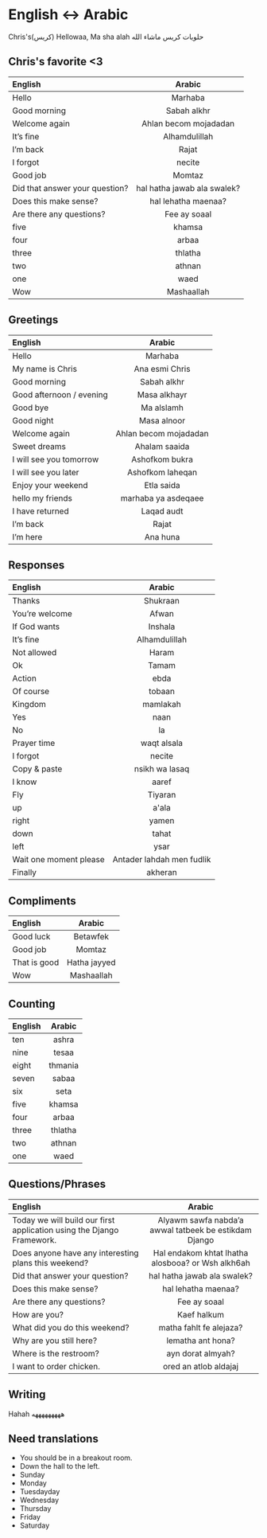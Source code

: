 # English <-> Arabic

Chris's(كريس) Hellowaa, Ma sha alah
حلويات كريس ماشاء الله

## Chris's favorite <3

| English                        |           Arabic            |
| :----------------------------- | :-------------------------: |
| Hello                          |           Marhaba           |
| Good morning                   |         Sabah alkhr         |
| Welcome again                  |    Ahlan becom mojadadan    |
| It’s fine                      |        Alhamdulillah        |
| I’m back                       |            Rajat            |
| I forgot                       |           necite            |
| Good job                       |           Momtaz            |
| Did that answer your question? | hal hatha jawab ala swalek? |
| Does this make sense?          |     hal lehatha maenaa?     |
| Are there any questions?       |        Fee ay soaal         |
| five                           |           khamsa            |
| four                           |            arbaa            |
| three                          |           thlatha           |
| two                            |           athnan            |
| one                            |            waed             |
| Wow                            |         Mashaallah          |

## Greetings

| English                  |        Arabic         |
| :----------------------- | :-------------------: |
| Hello                    |        Marhaba        |
| My name is Chris         |    Ana esmi Chris     |
| Good morning             |      Sabah alkhr      |
| Good afternoon / evening |     Masa alkhayr      |
| Good bye                 |      Ma alslamh       |
| Good night               |      Masa alnoor      |
| Welcome again            | Ahlan becom mojadadan |
| Sweet dreams             |     Ahalam saaida     |
| I will see you tomorrow  |    Ashofkom bukra     |
| I will see you later     |   Ashofkom laheqan    |
| Enjoy your weekend       |      Etla saida       |
| hello my friends         |  marhaba ya asdeqaee  |
| I have returned          |      Laqad audt       |
| I’m back                 |         Rajat         |
| I’m here                 |       Ana huna        |

## Responses

| English                |          Arabic           |
| :--------------------- | :-----------------------: |
| Thanks                 |         Shukraan          |
| You’re welcome         |           Afwan           |
| If God wants           |          Inshala          |
| It’s fine              |       Alhamdulillah       |
| Not allowed            |           Haram           |
| Ok                     |           Tamam           |
| Action                 |           ebda            |
| Of course              |          tobaan           |
| Kingdom                |         mamlakah          |
| Yes                    |           naan            |
| No                     |            la             |
| Prayer time            |        waqt alsala        |
| I forgot               |          necite           |
| Copy & paste           |      nsikh wa lasaq       |
| I know                 |           aaref           |
| Fly                    |          Tiyaran          |
| up                     |           a'ala           |
| right                  |           yamen           |
| down                   |           tahat           |
| left                   |           ysar            |
| Wait one moment please | Antader lahdah men fudlik |
| Finally                |          akheran          |

## Compliments

| English      |    Arabic    |
| :----------- | :----------: |
| Good luck    |   Betawfek   |
| Good job     |    Momtaz    |
| That is good | Hatha jayyed |
| Wow          |  Mashaallah  |

## Counting

| English | Arabic  |
| :------ | :-----: |
| ten     |  ashra  |
| nine    |  tesaa  |
| eight   | thmania |
| seven   |  sabaa  |
| six     |  seta   |
| five    | khamsa  |
| four    |  arbaa  |
| three   | thlatha |
| two     | athnan  |
| one     |  waed   |

## Questions/Phrases

| English                                                               |                        Arabic                         |
| :-------------------------------------------------------------------- | :---------------------------------------------------: |
| Today we will build our first application using the Django Framework. | Alyawm sawfa nabda’a awwal tatbeek be estikdam Django |
| Does anyone have any interesting plans this weekend?                  |   Hal endakom khtat lhatha alosbooa? or Wsh alkh6ah   |
| Did that answer your question?                                        |              hal hatha jawab ala swalek?              |
| Does this make sense?                                                 |                  hal lehatha maenaa?                  |
| Are there any questions?                                              |                     Fee ay soaal                      |
| How are you?                                                          |                      Kaef halkum                      |
| What did you do this weekend?                                         |                matha fahlt fe alejaza?                |
| Why are you still here?                                               |                   lematha ant hona?                   |
| Where is the restroom?                                                |                   ayn dorat almyah?                   |
| I want to order chicken.                                              |                 ored an atlob aldajaj                 |

## Writing

Hahah هههههههههه

## Need translations

- You should be in a breakout room.
- Down the hall to the left.
- Sunday
- Monday
- Tuesdayday
- Wednesday
- Thursday
- Friday
- Saturday
